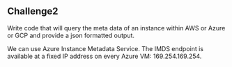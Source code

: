 
## Challenge2 

Write code that will query the meta data of an instance within AWS or Azure or GCP and provide a json formatted output. 

We can use Azure Instance Metadata Service. The IMDS endpoint is available at a fixed IP address on every Azure VM: 169.254.169.254.
 
 



 
